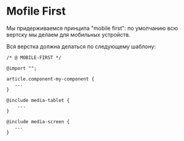 Mofile First
============

Мы придерживаемся принципа "mobile first": по умолчанию всю вертску мы делаем для мобильных устройств.

Вся верстка должна делаться по следующему шаблону:


```
/* @ MOBILE-FIRST */

@import "";

article.component-my-component {
   ...
}

@include media-tablet {
    ...
}

@include media-screen {
   ...
}
```